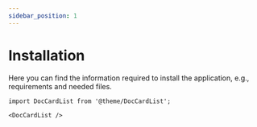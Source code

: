 ```yaml
---
sidebar_position: 1
---
```


# Installation

Here you can find the information required to install the application, e.g., requirements and needed files.

```mdx-code-block
import DocCardList from '@theme/DocCardList';

<DocCardList />
```
